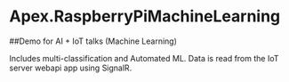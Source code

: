 # Apex.RaspberryPiMachineLearning

##Demo for AI + IoT talks (Machine Learning)

Includes multi-classification and Automated ML.
Data is read from the IoT server webapi app using SignalR.
